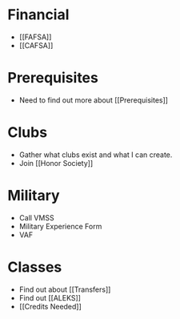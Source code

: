 # Financial 
- [[FAFSA]]
- [[CAFSA]]

# Prerequisites
- Need to find out more about [[Prerequisites]]

# Clubs
- Gather what clubs exist and what I can create.
- Join [[Honor Society]]

# Military
- Call VMSS
- Military Experience Form
- VAF

# Classes
- Find out about [[Transfers]]
- Find out [[ALEKS]]
- [[Credits Needed]]